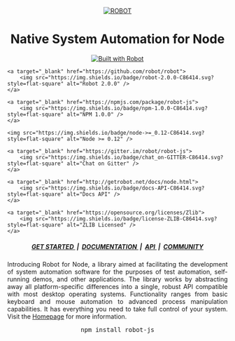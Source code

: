 <p align="center">
	<a target="_blank" href="http://getrobot.net">
		<img src="http://getrobot.net/common/gh-header.png" alt="ROBOT" />
	</a>
</p>

<h1 align="center">
	Native System Automation for Node
</h1>

<p align="center">
	<a target="_blank" href="http://getrobot.net">
		<img src="https://img.shields.io/badge/built_with-ROBOT-C86414.svg?style=flat-square" alt="Built with Robot" />
	</a>

	<a target="_blank" href="https://github.com/robot/robot">
		<img src="https://img.shields.io/badge/robot-2.0.0-C86414.svg?style=flat-square" alt="Robot 2.0.0" />
	</a>

	<a target="_blank" href="https://npmjs.com/package/robot-js">
		<img src="https://img.shields.io/badge/npm-1.0.0-C86414.svg?style=flat-square" alt="NPM 1.0.0" />
	</a>

	<img src="https://img.shields.io/badge/node->=_0.12-C86414.svg?style=flat-square" alt="Node >= 0.12" />

	<a target="_blank" href="https://gitter.im/robot/robot-js">
		<img src="https://img.shields.io/badge/chat_on-GITTER-C86414.svg?style=flat-square" alt="Chat on Gitter" />
	</a>

	<a target="_blank" href="http://getrobot.net/docs/node.html">
		<img src="https://img.shields.io/badge/docs-API-C86414.svg?style=flat-square" alt="Docs API" />
	</a>

	<a target="_blank" href="https://opensource.org/licenses/Zlib">
		<img src="https://img.shields.io/badge/license-ZLIB-C86414.svg?style=flat-square" alt="ZLIB Licensed" />
	</a>
</p>

<h5 align="center">
	<a target="_blank" href="http://getrobot.net/docs/node.html">
		GET STARTED
	</a>
	&nbsp;|&nbsp;
	<a target="_blank" href="http://getrobot.net/docs/about.html">
		DOCUMENTATION
	</a>
	&nbsp;|&nbsp;
	<a target="_blank" href="http://getrobot.net/api/global.html">
		API
	</a>
	&nbsp;|&nbsp;
	<a target="_blank" href="http://getrobot.net/docs/philosophy.html">
		COMMUNITY
	</a>
</h5>

<p align="justify">
	Introducing Robot for Node, a library aimed at facilitating the development of system automation software for the purposes of test automation, self-running demos, and other applications. The library works by abstracting away all platform-specific differences into a single, robust API compatible with most desktop operating systems. Functionality ranges from basic keyboard and mouse automation to advanced process manipulation capabilities. It has everything you need to take full control of your system. Visit the <a target="_blank" href="http://getrobot.net">Homepage</a> for more information.
</p>

<pre align="center">npm install robot-js</pre>
